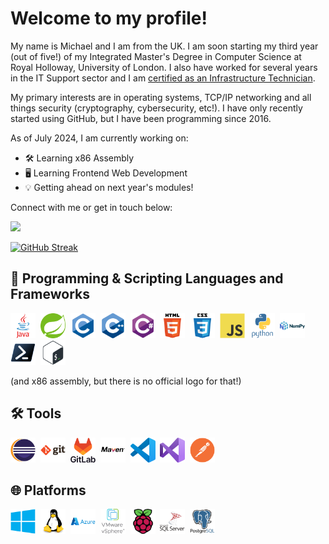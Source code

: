 # Welcome to my profile!
My name is Michael and I am from the UK. I am soon starting my third year (out of five!) of my Integrated Master's Degree in Computer Science at Royal Holloway, University of London. I also have worked for several years in the IT Support sector and I am [certified as an Infrastructure Technician](https://www.credly.com/badges/ee3efb18-8d7f-4e5a-a1df-95d8fcf33f64/public_url).

My primary interests are in operating systems, TCP/IP networking and all things security (cryptography, cybersecurity, etc!). I have only recently started using GitHub, but I have been programming since 2016.

As of July 2024, I am currently working on:
- 🛠 Learning x86 Assembly
- 🖥 Learning Frontend Web Development
- 💡 Getting ahead on next year's modules!

Connect with me or get in touch below:
<div id="links">
	<a href="https://www.linkedin.com/in/goodwin-michael/">
		<img src="https://img.shields.io/badge/LinkedIn-blue?logo=linkedin&logoColor=white&style=for-the-badge">
	</a>
</div>

[![GitHub Streak](https://github-readme-streak-stats.herokuapp.com?user=NetMasterMichael&theme=rising-sun&hide_border=true&date_format=j%20M%5B%20Y%5D)](https://git.io/streak-stats)

## 📝 Programming & Scripting Languages and Frameworks
<div id="languages">
  <img src="https://github.com/devicons/devicon/blob/master/icons/java/java-original-wordmark.svg" title="Java" alt="Java" width="40" height="40">&nbsp;
  <img src="https://github.com/devicons/devicon/blob/master/icons/spring/spring-original.svg" title="Spring Boot" alt="Spring Boot" width="40" height="40">&nbsp;
  <img src="https://github.com/devicons/devicon/blob/master/icons/c/c-original.svg" title="C" alt="C" width="40" height="40">&nbsp;
  <img src="https://github.com/devicons/devicon/blob/master/icons/cplusplus/cplusplus-original.svg" title="C Plus Plus" alt="C Plus Plus" width="40" height="40">&nbsp;
  <img src="https://github.com/devicons/devicon/blob/master/icons/csharp/csharp-original.svg" title="C Sharp" alt="C Sharp" width="40" height="40">&nbsp;
  <img src="https://github.com/devicons/devicon/blob/master/icons/html5/html5-original-wordmark.svg" title="HTML5" alt="HTML5" width="40" height="40">&nbsp;
  <img src="https://github.com/devicons/devicon/blob/master/icons/css3/css3-original-wordmark.svg" title="CSS" alt="CSS" width="40" height="40">&nbsp;
  <img src="https://github.com/devicons/devicon/blob/master/icons/javascript/javascript-original.svg" title="JavaScript" alt="JavaScript" width="40" height="40">&nbsp;
  <img src="https://github.com/devicons/devicon/blob/master/icons/python/python-original-wordmark.svg" title="Python" alt="Python" width="40" height="40">&nbsp;
  <img src="https://github.com/devicons/devicon/blob/master/icons/numpy/numpy-original-wordmark.svg" title="NumPy" alt="NumPy" width="40" height="40">&nbsp;
  <img src="https://github.com/devicons/devicon/blob/master/icons/powershell/powershell-original.svg" title="Powershell" alt="Powershell" width="40" height="40">&nbsp;
  <img src="https://github.com/devicons/devicon/blob/master/icons/bash/bash-original.svg" title="Bash Scripting" alt="Bash Scripting" width="40" height="40">&nbsp;
  <p>(and x86 assembly, but there is no official logo for that!)</p>
</div>

## 🛠 Tools
<div id="tools">
  <img src="https://github.com/devicons/devicon/blob/master/icons/eclipse/eclipse-original.svg" title="Eclipse IPSE" alt="Eclipse IPSE" width="40" height="40">&nbsp;
  <img src="https://github.com/devicons/devicon/blob/master/icons/git/git-original-wordmark.svg" title="Git" alt="Git" width="40" height="40">&nbsp;
  <img src="https://github.com/devicons/devicon/blob/master/icons/gitlab/gitlab-original-wordmark.svg" title="GitLab" alt="GitLab" width="40" height="40">&nbsp;
  <img src="https://github.com/devicons/devicon/blob/master/icons/maven/maven-original-wordmark.svg" title="Maven" alt="Maven" width="40" height="40">&nbsp;
  <img src="https://github.com/devicons/devicon/blob/master/icons/vscode/vscode-original.svg" title="Visual Studio Code" alt="Visual Studio Code" width="40" height="40">&nbsp;
  <img src="https://github.com/devicons/devicon/blob/master/icons/visualstudio/visualstudio-original.svg" title="Visual Studio" alt="Visual Studio" width="40" height="40">&nbsp;
  <img src="https://github.com/devicons/devicon/blob/master/icons/postman/postman-original.svg" title="Postman" alt="Postman" width="40" height="40">&nbsp;
</div>

## 🌐 Platforms
<div id="platforms">
  <img src="https://github.com/devicons/devicon/blob/master/icons/windows8/windows8-original.svg" title="Microsoft Windows" alt="Microsoft Windows" width="40" height="40">&nbsp;
  <img src="https://github.com/devicons/devicon/blob/master/icons/linux/linux-original.svg" title="Linux" alt="Linux" width="40" height="40">&nbsp;
  <img src="https://github.com/devicons/devicon/blob/master/icons/azure/azure-original-wordmark.svg" title="Azure" alt="Azure" width="40" height="40">&nbsp;
  <img src="https://github.com/devicons/devicon/blob/master/icons/vsphere/vsphere-original-wordmark.svg" title="VMware vSphere" alt="VMware vSphere" width="40" height="40">&nbsp;
  <img src="https://github.com/devicons/devicon/blob/master/icons/raspberrypi/raspberrypi-original.svg" title="Raspberry Pi" alt="Raspberry Pi" width="40" height="40">&nbsp;
  <img src="https://github.com/devicons/devicon/blob/master/icons/microsoftsqlserver/microsoftsqlserver-original-wordmark.svg" title="Microsoft SQL Server" alt="Microsoft SQL Server" width="40" height="40">&nbsp;
  <img src="https://github.com/devicons/devicon/blob/master/icons/postgresql/postgresql-original-wordmark.svg" title="PostgreSQL" alt="PostgreSQL" width="40" height="40">&nbsp;
</div>

<!--
**NetMasterMichael/NetMasterMichael** is a ✨ _special_ ✨ repository because its `README.md` (this file) appears on your GitHub profile.

Here are some ideas to get you started:

- 🔭 I’m currently working on ...
- 🌱 I’m currently learning ...
- 👯 I’m looking to collaborate on ...
- 🤔 I’m looking for help with ...
- 💬 Ask me about ...
- 📫 How to reach me: ...
- 😄 Pronouns: ...
- ⚡ Fun fact: ...
-->
